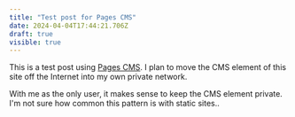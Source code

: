 ```yaml
---
title: "Test post for Pages CMS"
date: 2024-04-04T17:44:21.706Z
draft: true
visible: true
---
```


This is a test post using [Pages CMS](https://pagescms.org). I plan to move the CMS element of this site off the Internet into my own private network.

With me as the only user, it makes sense to keep the CMS element private. I'm not sure how common this pattern is with static sites..
